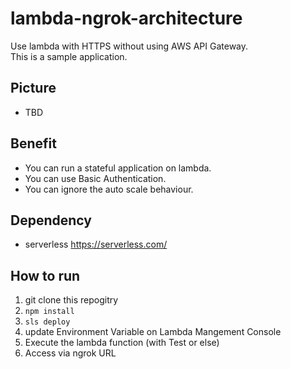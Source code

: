 # lambda-ngrok-architecture

Use lambda with HTTPS without using AWS API Gateway.  
This is a sample application.

## Picture

- TBD

## Benefit

- You can run a stateful application on lambda.
- You can use Basic Authentication.
- You can ignore the auto scale behaviour.

## Dependency

- serverless https://serverless.com/

## How to run

1. git clone this repogitry
1. `npm install`
1. `sls deploy`
1. update Environment Variable on Lambda Mangement Console
1. Execute the lambda function (with Test or else)
1. Access via ngrok URL

